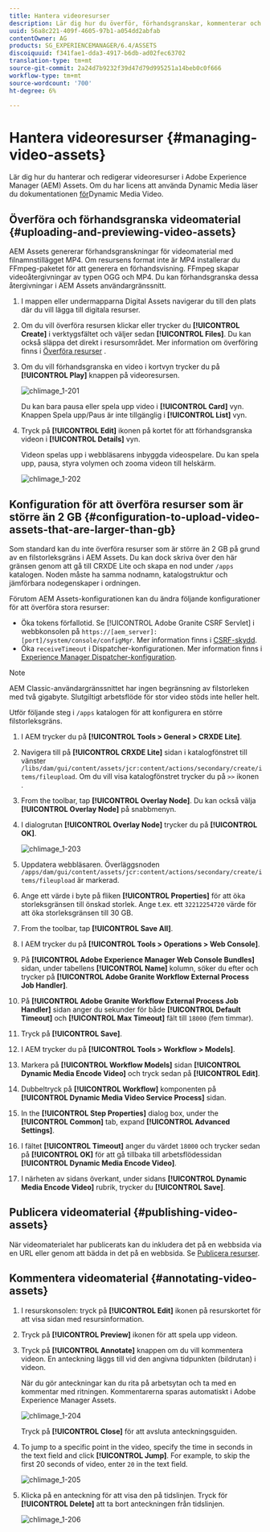 ```yaml
---
title: Hantera videoresurser
description: Lär dig hur du överför, förhandsgranskar, kommenterar och publicerar videomaterial.
uuid: 56a8c221-409f-4605-97b1-a054dd2abfab
contentOwner: AG
products: SG_EXPERIENCEMANAGER/6.4/ASSETS
discoiquuid: f341fae1-dda3-4917-b6db-ad02fec63702
translation-type: tm+mt
source-git-commit: 2a24d7b9232f39d47d79d995251a14beb0c0f666
workflow-type: tm+mt
source-wordcount: '700'
ht-degree: 6%

---
```



# Hantera videoresurser {#managing-video-assets}

Lär dig hur du hanterar och redigerar videoresurser i Adobe Experience Manager (AEM) Assets. Om du har licens att använda Dynamic Media läser du dokumentationen [för](video.md)Dynamic Media Video.

## Överföra och förhandsgranska videomaterial {#uploading-and-previewing-video-assets}

AEM Assets genererar förhandsgranskningar för videomaterial med filnamnstillägget MP4. Om resursens format inte är MP4 installerar du FFmpeg-paketet för att generera en förhandsvisning. FFmpeg skapar videoåtergivningar av typen OGG och MP4. Du kan förhandsgranska dessa återgivningar i AEM Assets användargränssnitt.

1. I mappen eller undermapparna Digital Assets navigerar du till den plats där du vill lägga till digitala resurser.
1. Om du vill överföra resursen klickar eller trycker du **[!UICONTROL Create]** i verktygsfältet och väljer sedan **[!UICONTROL Files]**. Du kan också släppa det direkt i resursområdet. Mer information om överföring finns i [Överföra resurser](managing-assets-touch-ui.md#uploading-assets) .
1. Om du vill förhandsgranska en video i kortvyn trycker du på **[!UICONTROL Play]** knappen på videoresursen.

   ![chlimage_1-201](assets/chlimage_1-201.png)

   Du kan bara pausa eller spela upp video i **[!UICONTROL Card]** vyn. Knappen Spela upp/Paus är inte tillgänglig i **[!UICONTROL List]** vyn.

1. Tryck på **[!UICONTROL Edit]** ikonen på kortet för att förhandsgranska videon i **[!UICONTROL Details]** vyn.

   Videon spelas upp i webbläsarens inbyggda videospelare. Du kan spela upp, pausa, styra volymen och zooma videon till helskärm.

   ![chlimage_1-202](assets/chlimage_1-202.png)

## Konfiguration för att överföra resurser som är större än 2 GB {#configuration-to-upload-video-assets-that-are-larger-than-gb}

Som standard kan du inte överföra resurser som är större än 2 GB på grund av en filstorleksgräns i AEM Assets. Du kan dock skriva över den här gränsen genom att gå till CRXDE Lite och skapa en nod under `/apps` katalogen. Noden måste ha samma nodnamn, katalogstruktur och jämförbara nodegenskaper i ordningen.

Förutom AEM Assets-konfigurationen kan du ändra följande konfigurationer för att överföra stora resurser:

* Öka tokens förfallotid. Se [!UICONTROL Adobe Granite CSRF Servlet] i webbkonsolen på `https://[aem_server]:[port]/system/console/configMgr`. Mer information finns i [CSRF-skydd](/help/sites-developing/csrf-protection.md).
* Öka `receiveTimeout` i Dispatcher-konfigurationen. Mer information finns i [Experience Manager Dispatcher-konfiguration](https://docs.adobe.com/content/help/en/experience-manager-dispatcher/using/configuring/dispatcher-configuration.html#renders-options).

>[!NOTE]
>
>AEM Classic-användargränssnittet har ingen begränsning av filstorleken med två gigabyte. Slutgiltigt arbetsflöde för stor video stöds inte heller helt.

Utför följande steg i `/apps` katalogen för att konfigurera en större filstorleksgräns.

1. I AEM trycker du på **[!UICONTROL Tools > General > CRXDE Lite]**.
1. Navigera till på **[!UICONTROL CRXDE Lite]** sidan i katalogfönstret till vänster `/libs/dam/gui/content/assets/jcr:content/actions/secondary/create/items/fileupload`. Om du vill visa katalogfönstret trycker du på `>>` ikonen .
1. From the toolbar, tap **[!UICONTROL Overlay Node]**. Du kan också välja **[!UICONTROL Overlay Node]** på snabbmenyn.
1. I dialogrutan **[!UICONTROL Overlay Node]** trycker du på **[!UICONTROL OK]**.

   ![chlimage_1-203](assets/chlimage_1-203.png)

1. Uppdatera webbläsaren. Överläggsnoden `/apps/dam/gui/content/assets/jcr:content/actions/secondary/create/items/fileupload` är markerad.
1. Ange ett värde i byte på fliken **[!UICONTROL Properties]** för att öka storleksgränsen till önskad storlek. Ange t.ex. ett `32212254720` värde för att öka storleksgränsen till 30 GB.

1. From the toolbar, tap **[!UICONTROL Save All]**.
1. I AEM trycker du på **[!UICONTROL Tools > Operations > Web Console]**.
1. På **[!UICONTROL Adobe Experience Manager Web Console Bundles]** sidan, under tabellens **[!UICONTROL Name]** kolumn, söker du efter och trycker på **[!UICONTROL Adobe Granite Workflow External Process Job Handler]**.
1. På **[!UICONTROL Adobe Granite Workflow External Process Job Handler]** sidan anger du sekunder för både **[!UICONTROL Default Timeout]** och **[!UICONTROL Max Timeout]** fält till `18000` (fem timmar).
1. Tryck på **[!UICONTROL Save]**.
1. I AEM trycker du på **[!UICONTROL Tools > Workflow > Models]**.
1. Markera på **[!UICONTROL Workflow Models]** sidan **[!UICONTROL Dynamic Media Encode Video]** och tryck sedan på **[!UICONTROL Edit]**.
1. Dubbeltryck på **[!UICONTROL Workflow]** komponenten på **[!UICONTROL Dynamic Media Video Service Process]** sidan.
1. In the **[!UICONTROL Step Properties]** dialog box, under the **[!UICONTROL Common]** tab, expand **[!UICONTROL Advanced Settings]**.
1. I fältet **[!UICONTROL Timeout]** anger du värdet `18000` och trycker sedan på **[!UICONTROL OK]** för att gå tillbaka till arbetsflödessidan **[!UICONTROL Dynamic Media Encode Video]**.
1. I närheten av sidans överkant, under sidans **[!UICONTROL Dynamic Media Encode Video]** rubrik, trycker du **[!UICONTROL Save]**.

## Publicera videomaterial {#publishing-video-assets}

När videomaterialet har publicerats kan du inkludera det på en webbsida via en URL eller genom att bädda in det på en webbsida. Se [Publicera resurser](publishing-dynamicmedia-assets.md).

## Kommentera videomaterial {#annotating-video-assets}

1. I resurskonsolen: tryck på **[!UICONTROL Edit]** ikonen på resurskortet för att visa sidan med resursinformation.
1. Tryck på **[!UICONTROL Preview]** ikonen för att spela upp videon.
1. Tryck på **[!UICONTROL Annotate]** knappen om du vill kommentera videon. En anteckning läggs till vid den angivna tidpunkten (bildrutan) i videon.

   När du gör anteckningar kan du rita på arbetsytan och ta med en kommentar med ritningen. Kommentarerna sparas automatiskt i Adobe Experience Manager Assets.

   ![chlimage_1-204](assets/chlimage_1-204.png)

   Tryck på **[!UICONTROL Close]** för att avsluta anteckningsguiden.

1. To jump to a specific point in the video, specify the time in seconds in the text field and click **[!UICONTROL Jump]**. For example, to skip the first 20 seconds of video, enter `20` in the text field.

   ![chlimage_1-205](assets/chlimage_1-205.png)

1. Klicka på en anteckning för att visa den på tidslinjen. Tryck för **[!UICONTROL Delete]** att ta bort anteckningen från tidslinjen.

   ![chlimage_1-206](assets/chlimage_1-206.png)
